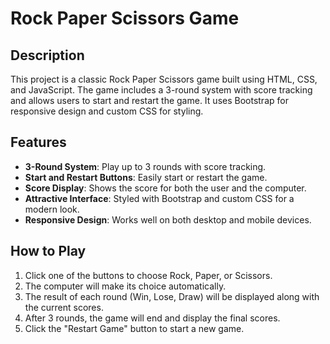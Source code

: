 # Rock Paper Scissors Game

## Description

This project is a classic Rock Paper Scissors game built using HTML, CSS, and JavaScript. The game includes a 3-round system with score tracking and allows users to start and restart the game. It uses Bootstrap for responsive design and custom CSS for styling.

## Features

- **3-Round System**: Play up to 3 rounds with score tracking.
- **Start and Restart Buttons**: Easily start or restart the game.
- **Score Display**: Shows the score for both the user and the computer.
- **Attractive Interface**: Styled with Bootstrap and custom CSS for a modern look.
- **Responsive Design**: Works well on both desktop and mobile devices.

## How to Play

1. Click one of the buttons to choose Rock, Paper, or Scissors.
2. The computer will make its choice automatically.
3. The result of each round (Win, Lose, Draw) will be displayed along with the current scores.
4. After 3 rounds, the game will end and display the final scores.
5. Click the "Restart Game" button to start a new game.


